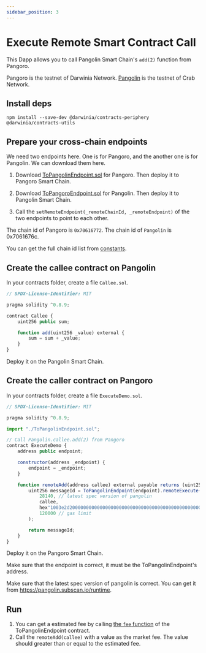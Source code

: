 ```yaml
---
sidebar_position: 3
---
```


# Execute Remote Smart Contract Call

This Dapp allows you to call Pangolin Smart Chain's `add(2)` function from Pangoro.

Pangoro is the testnet of Darwinia Network. [Pangolin](https://docs.crab.network/evm-compatible-crab-smart-chain/get-started/darwinia-pangolin) is the testnet of Crab Network. 

## Install deps

`npm install --save-dev @darwinia/contracts-periphery @darwinia/contracts-utils`

## Prepare your cross-chain endpoints

We need two endpoints here. One is for Pangoro, and the another one is for Pangolin. We can download them here.

1. Download [ToPangolinEndpoint.sol](https://raw.githubusercontent.com/darwinia-network/darwinia-messages-sol/master/contracts/periphery/contracts/s2s/examples/ToPangolinEndpoint.sol) for Pangoro. Then deploy it to Pangoro Smart Chain.

2. Download [ToPangoroEndpoint.sol](https://raw.githubusercontent.com/darwinia-network/darwinia-messages-sol/master/contracts/periphery/contracts/s2s/examples/ToPangoroEndpoint.sol) for Pangolin. Then deploy it to Pangolin Smart Chain. 

3. Call the `setRemoteEndpoint(_remoteChainId, _remoteEndpoint)` of the two endpoints to point to each other. 

The chain id of Pangoro is `0x70616772`. The chain id of `Pangolin` is 0x7061676c.  

You can get the full chain id list from [constants](../constants).

## Create the callee contract on Pangolin

In your contracts folder, create a file `Callee.sol`.

```javascript
// SPDX-License-Identifier: MIT

pragma solidity ^0.8.9;

contract Callee {
    uint256 public sum;

    function add(uint256 _value) external {
        sum = sum + _value;
    }
}
```

Deploy it on the Pangolin Smart Chain.

## Create the caller contract on Pangoro

In your contracts folder, create a file `ExecuteDemo.sol`.

```javascript
// SPDX-License-Identifier: MIT

pragma solidity ^0.8.9;

import "./ToPangolinEndpoint.sol";

// Call Pangolin.callee.add(2) from Pangoro
contract ExecuteDemo {
    address public endpoint;

    constructor(address _endpoint) {
        endpoint = _endpoint;
    }

    function remoteAdd(address callee) external payable returns (uint256) {
        uint256 messageId = ToPangolinEndpoint(endpoint).remoteExecute(
            28140, // latest spec version of pangolin
            callee,
            hex"1003e2d20000000000000000000000000000000000000000000000000000000000000002", // add(2)
            120000 // gas limit
        );

        return messageId;
    }
}
```

Deploy it on the Pangoro Smart Chain. 

Make sure that the endpoint is correct, it must be the ToPangolinEndpoint's address.

Make sure that the latest spec version of pangolin is correct. You can get it from https://pangolin.subscan.io/runtime.

## Run

1. You can get a estimated fee by calling [the `fee` function](../api-reference#fee) of the ToPangolinEndpoint contract.
2. Call the `remoteAdd(callee)` with a value as the market fee. The value should greater than or equal to the estimated fee.